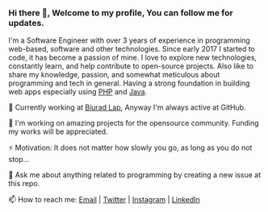 ### Hi there 👋, Welcome to my profile, You can follow me for updates.

I'm a Software Engineer with over 3 years of experience in programming web-based, software and other technologies. Since early 2017 I started to code, it has become a passion of mine. I love to explore new technologies, constantly learn, and help contribute to open-source projects. Also like to share my knowledge, passion, and somewhat meticulous about programming and tech in general. Having a strong foundation in building web apps especially using [PHP](https://php.net) and [Java](https://java.com).

🔭 Currently working at [Biurad Lap](https://biurad.com/), Anyway I'm always active at GitHub.

👯 I'm working on amazing projects for the opensource community. Funding my works will be appreciated.

⚡ Motivation: It does not matter how slowly you go, as long as you do not stop...

💬 Ask me about anything related to programming by creating a new issue at this repo.

📫 How to reach me: [Email](mailto:divineibok@gmail.com) | [Twitter](https://twitter.com/SparkleKvng) | [Instagram](https://www.instagram.com/sparkekvng) | [LinkedIn](https://www.linkedin.com/in/divineniiquaye)
